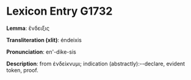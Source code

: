 # Lexicon Entry G1732

**Lemma**: ἔνδειξις

**Transliteration (xlit)**: éndeixis

**Pronunciation**: en'-dike-sis

**Description**:
from ἐνδείκνυμι; indication (abstractly):--declare, evident token, proof.
